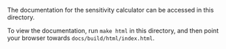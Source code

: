 The documentation for the sensitivity calculator can be accessed in this directory.

To view the documentation, run `` make html `` in this directory, and then point your browser towards ``docs/build/html/index.html``.
